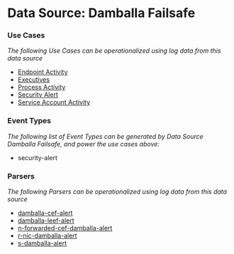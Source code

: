 Data Source: Damballa Failsafe
==============================

### Use Cases

_The following Use Cases can be operationalized using log data from this data source_

* [Endpoint Activity](usecase_endpoint_activity.md)
* [Executives](usecase_executives.md)
* [Process Activity](usecase_process_activity.md)
* [Security Alert](usecase_security_alert.md)
* [Service Account Activity](usecase_service_account_activity.md)


### Event Types

_The following list of Event Types can be generated by Data Source Damballa Failsafe, and power the use cases above:_

- security-alert


### Parsers

_The following Parsers can be operationalized using log data from this data source_

* [damballa-cef-alert](parserContent_damballa-cef-alert.md)
* [damballa-leef-alert](parserContent_damballa-leef-alert.md)
* [n-forwarded-cef-damballa-alert](parserContent_n-forwarded-cef-damballa-alert.md)
* [r-nic-damballa-alert](parserContent_r-nic-damballa-alert.md)
* [s-damballa-alert](parserContent_s-damballa-alert.md)
